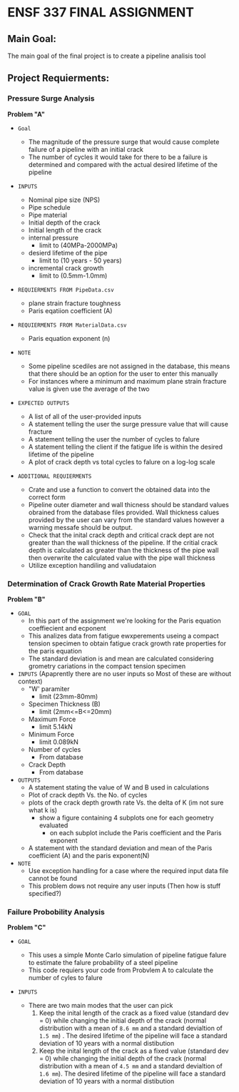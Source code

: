 # ENSF 337 FINAL ASSIGNMENT

## Main Goal:
The main goal of the final project is to create a pipeline analisis tool  

## Project Requierments: 

 
### Pressure Surge Analysis 
**Problem "A"**
- `Goal` 
    - The magnitude of the pressure surge that would cause complete failure of a pipeline with an initial crack 
    - The number of cycles it would take for there to be a failure is determined and compared with the actual desired lifetime of the pipeline 
- `INPUTS` 
    - Nominal pipe size (NPS)
    - Pipe schedule 
    - Pipe material
    - Initial depth of the crack 
    - Initial length of the crack 
    - internal pressure 
        - limit to (40MPa-2000MPa)
    - desierd lifetime of the pipe
        - limit to (10 years - 50 years)
    - incremental crack growth 
        - limit to (0.5mm-1.0mm)
- `REQUIERMENTS FROM PipeData.csv `
    - plane strain fracture toughness 
    - Paris eqatiion coefficient (A)
- `REQUIERMENTS FROM MaterialData.csv`
    - Paris equation exponent (n)

- `NOTE` 
    - Some pipeline scediles are not assigned in the database, this means that there should be an option for the user to enter this manually 
    - For instances where a minimum and maximum plane strain fracture value is given use the average of the two 
- `EXPECTED OUTPUTS` 
    - A list of all of the user-provided inputs 
    - A statement telling the user the surge pressure value that will cause fracture 
    - A statement telling the user the number of cycles to falure
    - A statement telling the client if the fatigue life is within the desired lifetime of the pipeline
    - A plot of crack depth vs total cycles to falure on a log-log scale 
- `ADDITIONAL REQUIERMENTS`
    - Crate and use a function to convert the obtained data into the correct form 
    - Pipeline outer diameter and wall thicness should be standard values obrained from the database files provided. Wall thickness calues provided by the user can vary from the standard values however a warning messafe should be output.
    - Check that the inital crack depth and critical crack dept are not greater than the wall thickness of the pipeline. If the critial crack depth is calculated as greater than the thickness of the pipe wall then overwrite the calculated value with the pipe wall thickness 
    - Utilize exception handiling and valiudataion 


### Determination of Crack Growth Rate Material Properties 
**Problem "B"**
- `GOAL`
    - In this part of the assignment we're looking for the Paris equation coeffiecient and ecponent
    - This analizes data from fatigue ewxperements useing a compact tension specimen to obtain fatigue crack growth rate properties for the paris equation 
    - The standard deviation is and mean are calculated considering grometry cariations in the compact tension specimen 
- `INPUTS` (Apaprently there are no user inputs so Most of these are without context)
    - "W' paramiter 
        - limit (23mm-80mm)
    - Specimen Thickness (B)
        - limit (2mm<=B<=20mm)
    - Maximum Force 
        - limit 5.14kN
    - Minimum Force 
        - limit 0.089kN 
    - Number of cycles 
        - From database 
    - Crack Depth 
        - From database 
- `OUTPUTS`
    - A statement stating the value of W and B used in calculations 
    - Plot of crack depth Vs. the No. of cycles
    - plots of the crack depth growth rate Vs. the delta of K (im not sure what k is)
        - show a figure containing 4 subplots one for each geometry evaluated 
            - on each subplot include the Paris coefficient and the Paris exponent 
    - A statement with the standard deviation and mean of the Paris coefficient (A) and the paris exponent(N)
- `NOTE` 
    - Use exception handling for a case where the required input data file cannot be found 
    - This problem dows not require any user inputs (Then how is stuff specified?)

### Failure Probobility Analysis 
**Problem "C"**
- `GOAL` 
    - This uses a simple Monte Carlo simulation of pipeline fatigue falure to estimate the falure probability of a steel pipeline 
    - This code requiers your code from Probvlem A to calculate the number of cyles to falure 

- `INPUTS` 
    - There are two main modes that the user can pick
        1. Keep the inital length of the crack as a fixed value (standard dev = 0) while changing the initial depth of the  crack  (normal distribution with a mean of `8.6 mm` and a standard devialtion of `1.5 mm`) . The desired lifetime of the pipeline will face a standard deviation of 10 years with a normal distibution 
        2. Keep the inital length of the crack as a fixed value (standard dev = 0) while changing the initial depth of the crack (normal distribution with a mean of `4.5 mm` and a standard devialtion of `1.6 mm`). The desired lifetime of the pipeline will face a standard deviation of 10 years with a normal distibution 

